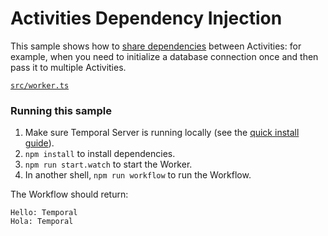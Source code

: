 # Activities Dependency Injection

This sample shows how to [share dependencies](https://docs.temporal.io/typescript/activities#sharing-dependencies-in-activity-functions) between Activities: for example, when you need to initialize a database connection once and then pass it to multiple Activities.

[`src/worker.ts`](./src/worker.ts)

### Running this sample

1. Make sure Temporal Server is running locally (see the [quick install guide](https://docs.temporal.io/server/quick-install/)).
2. `npm install` to install dependencies.
3. `npm run start.watch` to start the Worker.
4. In another shell, `npm run workflow` to run the Workflow.

The Workflow should return:

```
Hello: Temporal
Hola: Temporal
```
